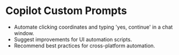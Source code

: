 # Copilot Custom Prompts

- Automate clicking coordinates and typing 'yes, continue' in a chat window.
- Suggest improvements for UI automation scripts.
- Recommend best practices for cross-platform automation.
